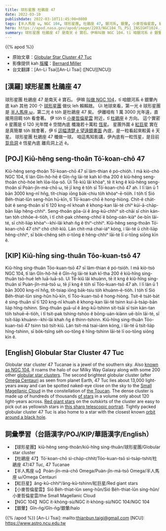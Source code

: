 ```yaml
---
title: 球形星團 杜鵑座 47
date: 2022-03-10
publishdate: 2022-03-10T11:45:00+0800
tags: [半人馬座 ω, NGC 104, 球形星團, 杜鵑座 47, 銀河系, 銀暈, 小麥哲倫星雲, 紅巨星]
hero: https://apod.nasa.gov/apod/image/2203/NGC104_TL_PS1_INSIGHT1024.jpg
summary: 球形星團 杜鵑座 47 是南天 ê 寶石。伊嘛叫做 NGC 104，tī 咱銀河系 ê 銀暈內底。
---
```


{{% apod %}}

- 原始文章：[Globular Star Cluster 47 Tuc](https://apod.nasa.gov/apod/ap220310.html)
- 影像提供 kah [版權][copyright]：[Bernard Miller](http://azstarman.net/CDK/index.html)
- 台文翻譯：[An-Li Tsai][An-Li Tsai] ([NCU][NCU])

## [漢羅] 球形星團 杜鵑座 47
球形星團 杜鵑座 47 是南天 ê 寶石。
伊嘛 [叫做 NGC 104][known as NGC 104]，tī 咱銀河系 ê 銀暈內底 kah 其他 200 个 [球形星團][globular star clusters] 做伙 leh 賴賴趖。
Ùi 地球來看，第一光 ê 球形星團是 [半人馬座 ω][Omega Centauri]，第二光 ê to̍h 是杜鵑座 47 矣。
伊離咱有 1 萬 3000 光年遠，直接用目睭 to̍h 看會著。
伊 to̍h tī [小麥哲倫星雲][Small Magellanic Cloud] 附近，tī [杜鵑座][the Toucan] ê 方向。
這个實密 ê 星團是 tī 120 光年闊 ê 空間內底 櫼幾若十萬粒 [恆星][of stars]。
星團外圍 ê [紅巨星][Red giant stars] 實在是真簡單 to̍h 揣會著，伊 tī [這幅清楚 ê 望遠鏡畫面][this sharp telescopic portrait] 內底，是一粒看起來較黃 ê 天星。
球形星團 杜鵑座 47 櫼做一球。
咱這馬知影講，伊內底有一粒恆星，是目前 [踅烏洞][orbit around a black hole] ê 恆星內底 離烏洞上近 ê。


## [POJ] Kiû-hêng seng-thoân Tō͘-koan-chō 47
Kiû-hêng seng-thoân Tō͘-koan-chō 47 sī lâm-thian ê pó-chio̍h.
I mā kiò-chò NGC 104, tī lán Gîn-hô-hē ê Gîn-n̄g lāi-té kah kî-tha 200 ê kiû-hêng seng-thoân chò-hóe leh lōa-lōa-sô.
Ùi Tē-kiû lâi khòaⁿ, tē it kng ê kiû-hêng seng-thoân sī Poàn-jîn-má-chō ω, tē jī kng ê to̍h sī Tō͘-koan-chō 47 ah.
I lī lán ū 1 bān 3000 kng-nî hn̄g, ti̍t-chiap iōng ba̍k-chiu to̍h khòaⁿ-ē-tio̍h.
I to̍h tī Sió Be̍h-thiat-lûn seng-hûn hū-kīn, tī Tō͘-koan-chō ê hong-hiòng.
Chit-ê cha̍t-ba̍t ê seng-thoân sī tī 120 kng-nî khoah ê khong-kan lāi-té chiⁿ kúi-ā-cha̍p-bān lia̍p hêng-chhiⁿ.
Seng-thoân gōa-ûi ê âng-kū-chhiⁿ si̍t-chāi sī chin kán-tan to̍h chhōe-ē-tio̍h, i tī chit-pak chheng-chhó͘ ê bōng-oán-kiàⁿ ōe-bīn lāi-té, sī chi̍t-lia̍p khòaⁿ--khí-lâi khah n̂g ê thiⁿ-chhiⁿ.
Kiû-hêng seng-thoân Tō͘-koan-chō 47 chiⁿ chò chi̍t-kiû.
Lán chit-má chai-iáⁿ kóng, i lāi-té ū chi̍t-lia̍p hêng-chhiⁿ, sī bo̍k-chêng se̍h o͘-tōng ê hêng-chhiⁿ lāi-té lī o͘-tōng siōng kīn ê.


## [KIP] Kiû-hîng sing-thuân Tōo-kuan-tsō 47
Kiû-hîng sing-thuân Tōo-kuan-tsō 47 sī lâm-thian ê pó-tsio̍h.
I mā kiò-tsò NGC 104, tī lán Gîn-hô-hē ê Gîn-n̄g lāi-té kah kî-tha 200 ê kiû-hîng sing-thuân tsò-hué leh luā-luā-sô.
Uì Tē-kiû lâi khuànn, tē it kng ê kiû-hîng sing-thuân sī Puàn-jîn-má-tsō ω, tē jī kng ê to̍h sī Tōo-kuan-tsō 47 ah.
I lī lán ū 1 bān 3000 kng-nî hn̄g, ti̍t-tsiap iōng ba̍k-tsiu to̍h khuànn-ē-tio̍h.
I to̍h tī Sió Be̍h-thiat-lûn sing-hûn hū-kīn, tī Tōo-kuan-tsō ê hong-hiòng.
Tsit-ê tsa̍t-ba̍t ê sing-thuân sī tī 120 kng-nî khuah ê khong-kan lāi-té tsinn kuí-ā-tsa̍p-bān lia̍p hîng-tshinn.
Sing-thuân guā-uî ê âng-kū-tshinn si̍t-tsāi sī tsin kán-tan to̍h tshuē-ē-tio̍h, i tī tsit-pak tshing-tshóo ê bōng-uán-kiànn uē-bīn lāi-té, sī tsi̍t-lia̍p khuànn--khí-lâi khah n̂g ê thinn-tshinn.
Kiû-hîng sing-thuân Tōo-kuan-tsō 47 tsinn tsò tsi̍t-kiû.
Lán tsit-má tsai-iánn kóng, i lāi-té ū tsi̍t-lia̍p hîng-tshinn, sī bo̍k-tsîng se̍h oo-tōng ê hîng-tshinn lāi-té lī oo-tōng siōng kīn ê.


## [English] Globular Star Cluster 47 Tuc
Globular star cluster 47 Tucanae is a jewel of the southern sky.
Also [known as NGC 104][known as NGC 104], it roams the halo of our Milky Way Galaxy along with some 200 other [globular star clusters][globular star clusters].
The second brightest globular cluster (after [Omega Centauri][Omega Centauri] as seen from planet Earth, 47 Tuc lies about 13,000 light-years away and can be spotted naked-eye close on the sky to the [Small Magellanic Cloud][Small Magellanic Cloud] in the constellation of [the Toucan][the Toucan].
The dense cluster is made up of hundreds of thousands [of stars][of stars] in a volume only about 120 light-years across.
[Red giant stars][Red giant stars] on the outskirts of the cluster are easy to pick out as yellowish stars in [this sharp telescopic portrait][this sharp telescopic portrait].
Tightly packed globular cluster 47 Tuc is also home to a star with the closest known [orbit around a black hole][orbit around a black hole].

## 詞彙學習（台語漢字/POJ/KIP/華語漢字/English）
- 【球形星團】kiû-hêng seng-thoân/kiû-hîng sing-thuân/球形星團/Globular star cluster
- 【杜鵑座 47】Tō͘-koan-chō sì-cha̍p-chhit/Tōo-kuan-tsō sì-tsa̍p-tshit/杜鵑座 47/47 Tuc, 47 Tucanae
- 【半人馬座 ω】Poàn-jîn-má-chō Omega/Puàn-jîn-má-tsō Omega/半人馬座 ω/Omega Centauri
- 【紅巨星】âng-kū-chhiⁿ/âng-kū-tshinn/紅巨星/Red giant stars
- 【小麥哲倫星雲】Sió Be̍h-thiat-lûn seng-hûn/Sió Be̍h-thiat-lûn sing-hûn/小麥哲倫星雲/the Small Magellanic Cloud
- 【NGC 104】NGC it-khòng-sù/NGC it-khòng-sù/NGC 104/NGC 104
- 【銀暈】Gîn-n̄g/Gîn-n̄g/銀暈/halo


{{% /apod %}}
[An-Li Tsai]: mailto:thianbun.taigi@gmail.com
[NCU]: https://www.astro.ncu.edu.tw

[copyright]: https://apod.nasa.gov/apod/fap/lib/about_apod.html#srapply

[known as NGC 104]:http://www.messier.seds.org/xtra/ngc/n0104.html
[globular star clusters]:http://en.wikipedia.org/wiki/Globular_cluster
[Omega Centauri]:https://apod.nasa.gov/apod/ap190824.html
[Small Magellanic Cloud]:https://apod.nasa.gov/apod/ap100903.html
[the Toucan]:http://www.hawastsoc.org/deepsky/tuc/
[of stars]:https://apod.nasa.gov/apod/ap080906.html
[Red giant stars]:https://apod.nasa.gov/apod/ap081218.html
[this sharp telescopic portrait]:http://azstarman.net/CDK/TUCANAE47.htm
[orbit around a black hole]:https://www.nasa.gov/mission_pages/chandra/news/star-discovered-in-closest-known-orbit-around-likely-black-hole.html
